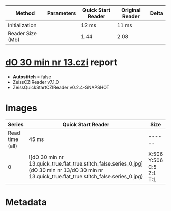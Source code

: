 |  Method            | Parameters       | Quick Start Reader | Original Reader | Delta  |
| -------------------|------------------|--------------------|-----------------|------- |
| Initialization     |                  |12 ms|11 ms|        |
| Reader Size (Mb)     |                  |1.44|2.08|        |
# [dO 30 min nr 13.czi](https://zenodo.org/record/5714530/files/dO%2030%20min%20nr%2013.czi) report
 - **Autostitch** = false
 - ZeissCZIReader v7.1.0
 - ZeissQuickStartCZIReader v0.2.4-SNAPSHOT

# Images 

| Series            | Quick Start Reader | Size | Original Reader | Size | #Diffs |
|-------------------|--------------------|------|-----------------|------|--------|
| Read time (all)   |45 ms|------|48 ms|------|--------|
|0|![dO 30 min nr 13.quick_true.flat_true.stitch_false.series_0.jpg](dO 30 min nr 13/dO 30 min nr 13.quick_true.flat_true.stitch_false.series_0.jpg)|X:506<br>Y:506<br>C:5<br>Z:1<br>T:1|![dO 30 min nr 13.quick_false.flat_true.stitch_false.series_0.jpg](dO 30 min nr 13/dO 30 min nr 13.quick_false.flat_true.stitch_false.series_0.jpg)|X:506<br>Y:506<br>C:5<br>Z:1<br>T:1|0|

# Metadata

